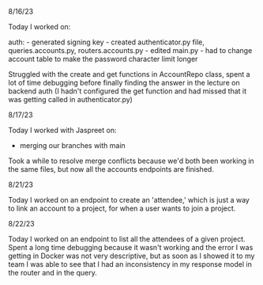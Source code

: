 8/16/23

Today I worked on:

auth:   - generated signing key
        - created authenticator.py file, queries.accounts.py, routers.accounts.py
        - edited main.py
        - had to change account table to make the password character limit longer

Struggled with the create and get functions in AccountRepo class, spent a lot of time debugging before finally finding the answer in the lecture on backend auth (I hadn't configured the get function and had missed that it was getting called in authenticator.py)


8/17/23

Today I worked with Jaspreet on:

- merging our branches with main

Took a while to resolve merge conflicts because we'd both been working in the same files, but now all the accounts endpoints are finished.


8/21/23

Today I worked on an endpoint to create an 'attendee,' which is just a way to link an account to a project, for when a user wants to join a project.

8/22/23

Today I worked on an endpoint to list all the attendees of a given project. Spent a long time debugging because it wasn't working and the error I was getting in Docker was not very descriptive, but as soon as I showed it to my team I was able to see that I had an inconsistency in my response model in the router and in the query.

